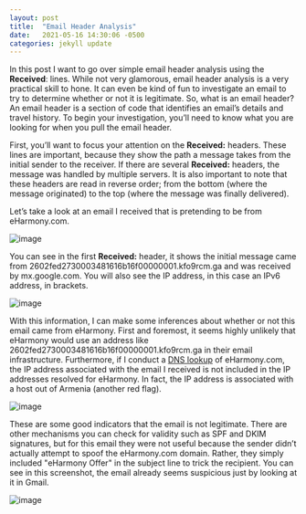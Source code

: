 ```yaml
---
layout: post
title:  "Email Header Analysis"
date:   2021-05-16 14:30:06 -0500
categories: jekyll update
---
```

In this post I want to go over simple email header analysis using the **Received**: lines. While not very glamorous, email header analysis is a very practical skill to hone. It can even be kind of fun to investigate an email to try to determine whether or not it is legitimate. So, what is an email header? An email header is a section of code that identifies an email’s details and travel history. To begin your investigation, you’ll need to know what you are looking for when you pull the email header. 

First, you’ll want to focus your attention on the **Received:** headers. These lines are important, because they show the path a message takes from the initial sender to the receiver. If there are several **Received:** headers, the message was handled by multiple servers. It is also important to note that these headers are read in reverse order; from the bottom (where the message originated) to the top (where the message was finally delivered). 

Let’s take a look at an email I received that is pretending to be from eHarmony.com.

![image](https://user-images.githubusercontent.com/84248865/120082323-ed57bc00-c087-11eb-8143-5bb11ac92e60.png)

You can see in the first **Received:** header, it shows the initial message came from 2602fed2730003481616b16f00000001.kfo9rcm.ga and was received by mx.google.com. You will also see the IP address, in this case an IPv6 address, in brackets. 

![image](https://user-images.githubusercontent.com/84248865/120082464-e54c4c00-c088-11eb-94ae-7a2d3b049fe7.png)

With this information, I can make some inferences about whether or not this email came from eHarmony. First and foremost, it seems highly unlikely that eHarmony would use an address like 2602fed2730003481616b16f00000001.kfo9rcm.ga in their email infrastructure. Furthermore, if I conduct a [DNS lookup](https://kb.intermedia.net/Article/819) of eHarmony.com, the IP address associated with the email I received is not included in the IP addresses resolved for eHarmony. In fact, the IP address is associated with a host out of Armenia (another red flag).

![image](https://user-images.githubusercontent.com/84248865/120082536-378d6d00-c089-11eb-8ce9-45ace4c0d92a.png)

These are some good indicators that the email is not legitimate. There are other mechanisms you can check for validity such as SPF and DKIM signatures, but for this email they were not useful because the sender didn’t actually attempt to spoof the eHarmony.com domain. Rather, they simply included "eHarmony Offer" in the subject line to trick the recipient. You can see in this screenshot, the email already seems suspicious just by looking at it in Gmail. 

![image](https://user-images.githubusercontent.com/84248865/120082735-34df4780-c08a-11eb-9cfc-9b57a7bf3748.png)
